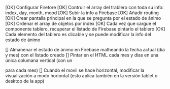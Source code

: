 [OK] Configurar Firetore
[OK] Contruir el array del trablero con toda su info: index, day, month, mood
[OK] Subir la info a Firebase
[OK] Añadir routing
[OK] Crear pantalla principal en la que se pregunta por el estado de ánimo
[OK] Ordenar el array de objetos por index
[OK] Cada vez que cargue el componente tablero, recuperar el listado de Firebase pintarlo el tablero
[OK] Cada elemento del tablero es clicable y se puede modificar la info del estado de ánimo

[] Almanenar el estado de ánimo en Firebase matheando la fecha actual (dia y mes) con el listado creado
[] Pintar en el HTML cada mes y dias en una única columana vertical (con un <div section="ene"></div> para cada mes)
[] Cuando el movil se hace horizontal, modificar la visualización a modo horiontal (esto aplica también en la versión tablet o desktop de la app)
